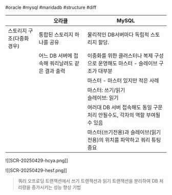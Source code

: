 #oracle #mysql #maridadb #structure #diff

|                 | 오라클                          | MySQL                                         |
| --------------- | ---------------------------- | --------------------------------------------- |
| 스토리지 구조(다중화 경우) | 통합된 스토리지 하나를 공유              | 물리적인 DB서버마다 독립적 스토리지 할당.                      |
|                 | 어느 DB 서버에 접속해 쿼리날려도 같은 결과 출력 | 이중화를 위한 클러스터나 복제 구성으로 운영해도 마스터 - 슬레이브 구조가 대부분 |
|                 |                              | 마스터 - 마스터 있지만 적은 사례                           |
|                 |                              | 마스터: 쓰기/읽기<br>슬레이브: 읽기                        |
|                 |                              | 여러대 DB 서버 접속해도 동일 구문 처리 안될수도, 각자의 역할 부여될 수 있음 |
|                 |                              | 마스터(쓰기전용)과 슬레이브(읽기전용)의 위치를 파악하고 쿼리 튜팅 중요      |

![[SCR-20250429-hcya.png]]

![[SCR-20250429-hesf.png]]

> 쿼리 오프로딩
> 트랜잭션에서 쓰기 트랜잭션과 읽기 트랜잭션을 분리하여 DB 처리량을 증가시키는 성능 향상 기법